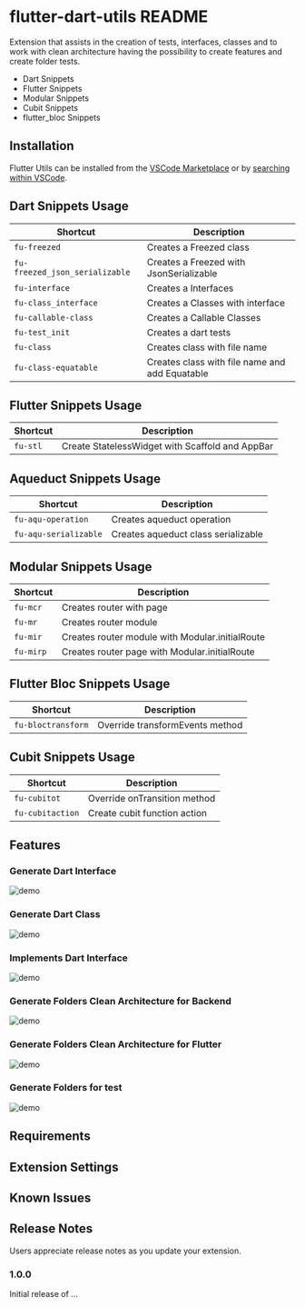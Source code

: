 # flutter-dart-utils README

Extension that assists in the creation of tests, interfaces, classes and to work with clean architecture having the possibility to create features and create folder tests.

* Dart Snippets
* Flutter Snippets
* Modular Snippets
* Cubit Snippets
* flutter_bloc Snippets

## Installation
Flutter Utils can be installed from the [VSCode Marketplace](https://marketplace.visualstudio.com/items?itemName=RodrigoRahman.flutter-dart-utils) or by [searching within VSCode](https://code.visualstudio.com/docs/editor/extension-gallery#_search-for-an-extension).

## Dart Snippets Usage

| Shortcut                         | Description                                          |
| -------------------------------- | ---------------------------------------------------- |
| `fu-freezed`                     | Creates a Freezed class                              |
| `fu-freezed_json_serializable`   | Creates a Freezed with JsonSerializable              |
| `fu-interface`                   | Creates a Interfaces                                 |
| `fu-class_interface`             | Creates a Classes with interface                     |
| `fu-callable-class`              | Creates a Callable Classes                           |
| `fu-test_init`                   | Creates a dart tests                                 |
| `fu-class`                       | Creates class with file name                         |
| `fu-class-equatable`             | Creates class with file name and add Equatable       |


## Flutter  Snippets Usage
| Shortcut                         | Description                                          |
| -------------------------------- | ---------------------------------------------------- |
| `fu-stl`                         | Create StatelessWidget with Scaffold and AppBar      |

## Aqueduct Snippets Usage

| Shortcut                         | Description                                          |
| -------------------------------- | ---------------------------------------------------- |
| `fu-aqu-operation`               | Creates aqueduct operation                           |
| `fu-aqu-serializable`            | Creates aqueduct class serializable                  |


## Modular Snippets Usage

| Shortcut                         | Description                                          |
| -------------------------------- | ---------------------------------------------------- |
| `fu-mcr`                         | Creates router with page                             |
| `fu-mr`                          | Creates router module                                |
| `fu-mir`                         | Creates router module with Modular.initialRoute      |
| `fu-mirp`                        | Creates router page with Modular.initialRoute        |

## Flutter Bloc Snippets Usage

| Shortcut                         | Description                                          |
| -------------------------------- | ---------------------------------------------------- |
| `fu-bloctransform`               | Override transformEvents method                      |


## Cubit Snippets Usage

| Shortcut                         | Description                                          |
| -------------------------------- | ---------------------------------------------------- |
| `fu-cubitot`                     | Override onTransition method                         |
| `fu-cubitaction`                 | Create cubit function action                         |


## Features

### Generate Dart Interface
![demo](https://raw.githubusercontent.com/rodrigorahman/flutter-dart-utils-vscode/master/generate_interface_flutter.gif)

### Generate Dart Class
![demo](https://raw.githubusercontent.com/rodrigorahman/flutter-dart-utils-vscode/master/generate_class_flutter.gif)

### Implements Dart Interface
![demo](https://raw.githubusercontent.com/rodrigorahman/flutter-dart-utils-vscode/master/implements_class_flutter.gif)

### Generate Folders Clean Architecture for Backend
![demo](https://raw.githubusercontent.com/rodrigorahman/flutter-dart-utils-vscode/master/clean-example.gif)

### Generate Folders Clean Architecture for Flutter
![demo](https://raw.githubusercontent.com/rodrigorahman/flutter-dart-utils-vscode/master/clean_generate_flutter.gif)

### Generate Folders for test
![demo](https://raw.githubusercontent.com/rodrigorahman/flutter-dart-utils-vscode/master/generate_folder_test_flutter.gif)


## Requirements


## Extension Settings


## Known Issues


## Release Notes

Users appreciate release notes as you update your extension.

### 1.0.0

Initial release of ...
